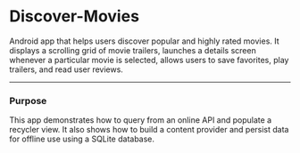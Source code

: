 # Discover-Movies

Android app that helps users discover popular and highly rated movies. It displays a scrolling grid of movie trailers, launches a details screen whenever a particular movie is selected, allows users to save favorites, play trailers, and read user reviews.
<hr>

### Purpose

This app demonstrates how to query from an online API and populate a recycler view. It also shows how to build a content provider and persist data for offline use using a SQLite database.
